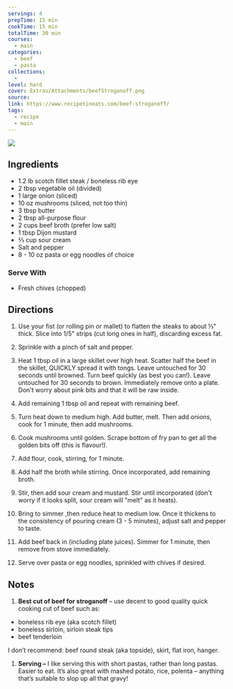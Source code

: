 ```yaml
---
servings: 4
prepTime: 15 min
cookTime: 15 min
totalTime: 30 min
courses:
  - main
categories:
  - beef
  - pasta
collections:
  -
level: hard
cover: Extras/Attachments/beefStroganoff.png
source:
link: https://www.recipetineats.com/beef-stroganoff/
tags:
  - recipe
  - main
---
```


![](Extras/Attachments/beefStroganoff.png)


## Ingredients

- 1.2 lb scotch fillet steak / boneless rib eye
- 2 tbsp vegetable oil (divided)
- 1 large onion (sliced)
- 10 oz mushrooms (sliced, not too thin)
- 3 tbsp butter
- 2 tbsp all-purpose flour
- 2 cups beef broth (prefer low salt)
- 1 tbsp Dijon mustard
- ⅔ cup sour cream
- Salt and pepper
- 8 - 10 oz pasta or egg noodles of choice

### Serve With

- Fresh chives (chopped)


## Directions

1. Use your fist (or rolling pin or mallet) to flatten the steaks to about ⅓" thick. Slice into 1/5" strips (cut long ones in half), discarding excess fat.

2. Sprinkle with a pinch of salt and pepper.

3. Heat 1 tbsp oil in a large skillet over high heat. Scatter half the beef in the skillet, QUICKLY spread it with tongs. Leave untouched for 30 seconds until browned. Turn beef quickly (as best you can!). Leave untouched for 30 seconds to brown. Immediately remove onto a plate. Don't worry about pink bits and that it will be raw inside.

4. Add remaining 1 tbsp oil and repeat with remaining beef.

5. Turn heat down to medium high. Add butter, melt. Then add onions, cook for 1 minute, then add mushrooms.

6. Cook mushrooms until golden. Scrape bottom of fry pan to get all the golden bits off (this is flavour!).

7. Add flour, cook, stirring, for 1 minute.

8. Add half the broth while stirring. Once incorporated, add remaining broth.

9. Stir, then add sour cream and mustard. Stir until incorporated (don't worry if it looks split, sour cream will "melt" as it heats).

10. Bring to simmer ,then reduce heat to medium low. Once it thickens to the consistency of pouring cream (3 - 5 minutes), adjust salt and pepper to taste.

11. Add beef back in (including plate juices). Simmer for 1 minute, then remove from stove immediately.

12. Serve over pasta or egg noodles, sprinkled with chives if desired.


## Notes

1. **Best cut of beef for stroganoff** – use decent to good quality quick cooking cut of beef such as:

- boneless rib eye (aka scotch fillet)
- boneless sirloin, sirloin steak tips
- beef tenderloin

I don’t recommend: beef round steak (aka topside), skirt, flat iron, hanger.

1. **Serving –** I like serving this with short pastas, rather than long pastas. Easier to eat. It’s also great with mashed potato, rice, polenta – anything that’s suitable to slop up all that gravy!
